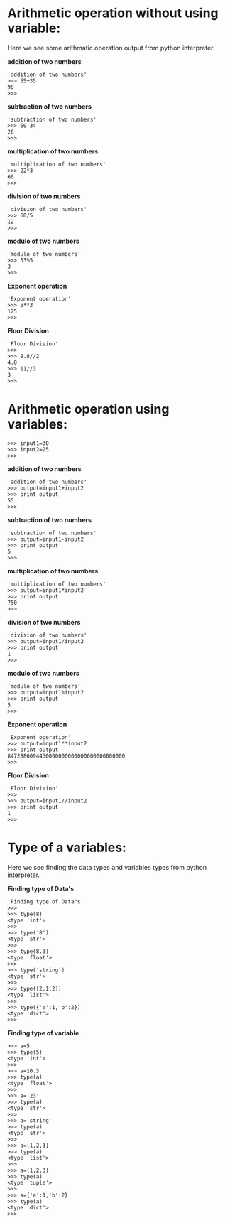 # Arithmetic operation without using variable:

Here we see some arithmatic operation output from python interpreter.  
	
**addition of two numbers**

	'addition of two numbers'
	>>> 55+35
	90
	>>>

**subtraction of two numbers**

	'subtraction of two numbers'
	>>> 60-34
	26
	>>>

**multiplication of two numbers**

	'multiplication of two numbers'
	>>> 22*3
	66
	>>>

**division of two numbers**

	'division of two numbers'
	>>> 60/5
	12
	>>>

**modulo of two numbers**

	'modulo of two numbers'
	>>> 53%5
	3
	>>>

**Exponent operation**

	'Exponent operation'
	>>> 5**3
	125
	>>>

**Floor Division**

	'Floor Division'
	>>>
	>>> 9.8//2
	4.0
	>>> 11//3
	3
	>>>

# Arithmetic operation using variables:
	
	>>> input1=30
	>>> input2=25
	>>>

**addition of two numbers**

	'addition of two numbers'
	>>> output=input1+input2
	>>> print output
	55
	>>>

**subtraction of two numbers**

	'subtraction of two numbers'
	>>> output=input1-input2
	>>> print output
	5
	>>>

**multiplication of two numbers**

	'multiplication of two numbers'
	>>> output=input1*input2
	>>> print output
	750
	>>>

**division of two numbers**

	'division of two numbers'
	>>> output=input1/input2
	>>> print output
	1
	>>>

**modulo of two numbers**

	'modulo of two numbers'
	>>> output=input1%input2
	>>> print output
	5
	>>>

**Exponent operation**

	'Exponent operation'
	>>> output=input1**input2
	>>> print output
	8472886094430000000000000000000000000
	>>>

**Floor Division**

	'Floor Division'
	>>>
	>>> output=input1//input2
	>>> print output
	1
	>>>


# Type of a variables:
	
Here we see finding the data types and variables types from python interpreter.

**Finding type of Data's**

	'Finding type of Data"s'
	>>>
	>>> type(8)
	<type 'int'>
	>>>
	>>> type('8')
	<type 'str'>
	>>>
	>>> type(8.3)
	<type 'float'>
	>>>
	>>> type('string')
	<type 'str'>
	>>>
	>>> type([2,1,2])
	<type 'list'>
	>>>
	>>> type({'a':1,'b':2})
	<type 'dict'>
	>>>

**Finding type of variable**

	>>> a=5
	>>> type(5)
	<type 'int'>
	>>>
	>>> a=10.3
	>>> type(a)
	<type 'float'>
	>>>
	>>> a='23'
	>>> type(a)
	<type 'str'>
	>>>
	>>> a='string'
	>>> type(a)
	<type 'str'>
	>>>
	>>> a=[1,2,3]
	>>> type(a)
	<type 'list'>
	>>>
	>>> a=(1,2,3)
	>>> type(a)
	<type 'tuple'>
	>>>
	>>> a={'a':1,'b':2}
	>>> type(a)
	<type 'dict'>
	>>>






